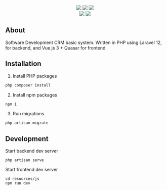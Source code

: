 <p align="center">
<img src="https://img.shields.io/badge/php-%23777BB4.svg?&style=for-the-badge&logo=php&logoColor=white" />
<img src="https://img.shields.io/badge/laravel%20-%23FF2D20.svg?&style=for-the-badge&logo=laravel&logoColor=white" />
<img src="https://img.shields.io/badge/vuejs-%2335495e.svg?style=for-the-badge&logo=vuedotjs&logoColor=%234FC08D" />
<br />
<img src="https://img.shields.io/badge/license-MIT-blue.svg" />
<img src="https://img.shields.io/github/stars/c0de4un/vue-sales-crm-client" />
</p>

## About
Software Development CRM basic system. Written in PHP using Laravel 12, for backend, and Vue.js 3 + Quasar for frontend

## Installation
1. Install PHP packages
```sh
php composer install
```

2. Install npm packages
```sh
npm i
```

3. Run migrations
```sh
php artisan migrate
```

## Development
Start backend dev server
```
php artisan serve
```

Start frontend dev server
```
cd resources/js
npm run dev
```
